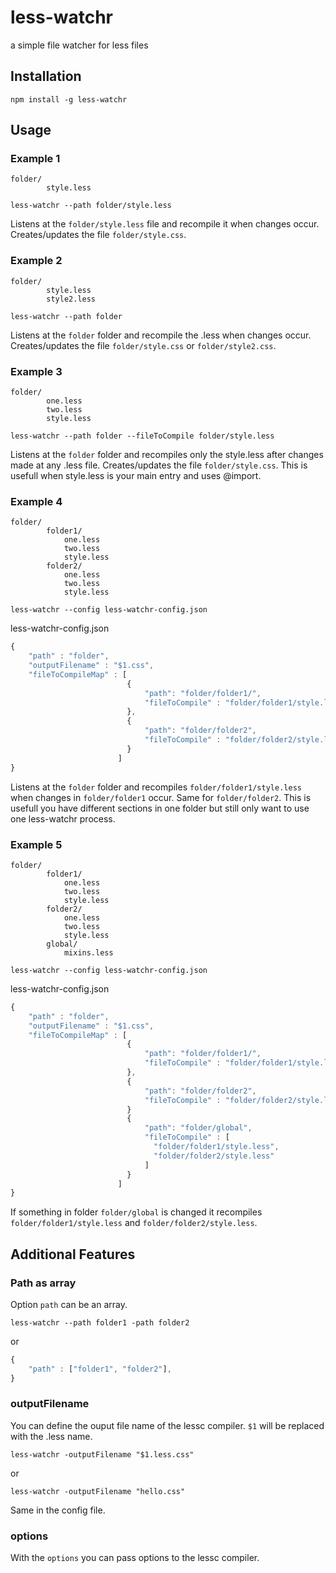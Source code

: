 less-watchr
===========

a simple file watcher for less files

## Installation

```
npm install -g less-watchr

``` 

## Usage

### Example 1

```
folder/
		style.less
``` 


```
less-watchr --path folder/style.less

``` 

Listens at the `folder/style.less` file and recompile it when changes occur. Creates/updates the file `folder/style.css`.

### Example 2

```
folder/
		style.less
		style2.less
``` 

```
less-watchr --path folder

``` 

Listens at the `folder` folder and recompile the .less when changes occur. Creates/updates the file `folder/style.css` or  `folder/style2.css`.


### Example 3

```
folder/
		one.less
		two.less
		style.less
``` 

```
less-watchr --path folder --fileToCompile folder/style.less

``` 

Listens at the `folder` folder and recompiles only the style.less after changes made at any .less file. Creates/updates the file `folder/style.css`.
This is usefull when style.less is your main entry and uses @import.

### Example 4


```
folder/
		folder1/
			one.less
			two.less
			style.less
		folder2/
			one.less
			two.less
			style.less

``` 

```
less-watchr --config less-watchr-config.json

``` 

less-watchr-config.json

``` javascript
{
    "path" : "folder",
    "outputFilename" : "$1.css",
    "fileToCompileMap" : [
                          {
                              "path": "folder/folder1/",
                              "fileToCompile" : "folder/folder1/style.less"
                          },
                          {
                              "path": "folder/folder2",
                              "fileToCompile" : "folder/folder2/style.less"
                          }
                        ]
}
``` 

Listens at the `folder` folder and recompiles `folder/folder1/style.less` when changes in `folder/folder1` occur. Same for `folder/folder2`.
This is usefull you have different sections in one folder but still only want to use one less-watchr process.

### Example 5

```
folder/
		folder1/
			one.less
			two.less
			style.less
		folder2/
			one.less
			two.less
			style.less
		global/
			mixins.less

``` 

```
less-watchr --config less-watchr-config.json

``` 

less-watchr-config.json

``` javascript
{
    "path" : "folder",
    "outputFilename" : "$1.css",
    "fileToCompileMap" : [
                          {
                              "path": "folder/folder1/",
                              "fileToCompile" : "folder/folder1/style.less"
                          },
                          {
                              "path": "folder/folder2",
                              "fileToCompile" : "folder/folder2/style.less"
                          }
                          {
                              "path": "folder/global",
                              "fileToCompile" : [
                              	"folder/folder1/style.less",
                              	"folder/folder2/style.less"
                              ]
                          }
                        ]
}
```

If something in folder `folder/global` is changed it recompiles `folder/folder1/style.less` and `folder/folder2/style.less`.


## Additional Features

### Path as array

Option `path` can be an array.

```
less-watchr --path folder1 -path folder2

``` 
or
``` javascript
{
    "path" : ["folder1", "folder2"],
}
```

### outputFilename

You can define the ouput file name of the lessc compiler.
`$1` will be replaced with the .less name.

```
less-watchr -outputFilename "$1.less.css"

```

or

```
less-watchr -outputFilename "hello.css"

``` 

Same in the config file.

### options

With the `options` you can pass options to the lessc compiler.